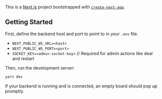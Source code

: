 This is a [Next.js](https://nextjs.org) project bootstrapped with [`create-next-app`](https://nextjs.org/docs/app/api-reference/cli/create-next-app).

## Getting Started

First, define the backend host and port to point to in your `.env` file:

- `NEXT_PUBLIC_WS_URL=<host>`
- `NEXT_PUBLIC_WS_PORT=<port>`
- `SOCKET_KEY=<admin-socket-key>` // Required for admin actions like deal and restart

Then, run the development server:

```bash
yarn dev
```

If your backend is running and is connected, an empty board should pop up promptly.
